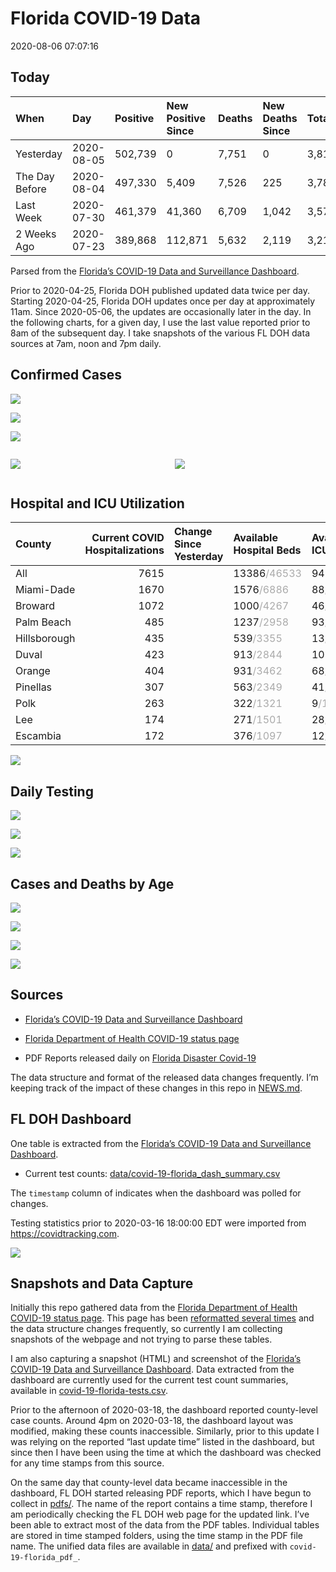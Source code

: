 Florida COVID-19 Data
================
2020-08-06 07:07:16

## Today

| When           | Day        | Positive | New Positive Since | Deaths | New Deaths Since | Total     |
| :------------- | :--------- | :------- | :----------------- | :----- | :--------------- | :-------- |
| Yesterday      | 2020-08-05 | 502,739  | 0                  | 7,751  | 0                | 3,814,884 |
| The Day Before | 2020-08-04 | 497,330  | 5,409              | 7,526  | 225              | 3,784,458 |
| Last Week      | 2020-07-30 | 461,379  | 41,360             | 6,709  | 1,042            | 3,579,117 |
| 2 Weeks Ago    | 2020-07-23 | 389,868  | 112,871            | 5,632  | 2,119            | 3,210,942 |

Parsed from the [Florida’s COVID-19 Data and Surveillance
Dashboard](https://fdoh.maps.arcgis.com/apps/opsdashboard/index.html#/8d0de33f260d444c852a615dc7837c86).

Prior to 2020-04-25, Florida DOH published updated data twice per day.
Starting 2020-04-25, Florida DOH updates once per day at approximately
11am. Since 2020-05-06, the updates are occasionally later in the day.
In the following charts, for a given day, I use the last value reported
prior to 8am of the subsequent day. I take snapshots of the various FL
DOH data sources at 7am, noon and 7pm daily.

## Confirmed Cases

![](plots/covid-19-florida-daily-test-changes.png)

![](plots/covid-19-florida-deaths-by-day.png)

![](plots/covid-19-florida-county-top-6.png)

<div class="columns">

<div class="column is-full-mobile">

![](plots/covid-19-florida-testing.png)

</div>

<div class="column is-full-mobile">

![](plots/covid-19-florida-total-positive.png)

</div>

</div>

## Hospital and ICU Utilization

| County       | Current COVID Hospitalizations | Change Since Yesterday | Available Hospital Beds                      | Available ICU Beds                        |
| :----------- | -----------------------------: | :--------------------- | :------------------------------------------- | :---------------------------------------- |
| All          |                           7615 |                        | 13386<span style="color: #aaa">/46533</span> | 949<span style="color: #aaa">/5204</span> |
| Miami-Dade   |                           1670 |                        | 1576<span style="color: #aaa">/6886</span>   | 88<span style="color: #aaa">/898</span>   |
| Broward      |                           1072 |                        | 1000<span style="color: #aaa">/4267</span>   | 46<span style="color: #aaa">/474</span>   |
| Palm Beach   |                            485 |                        | 1237<span style="color: #aaa">/2958</span>   | 93<span style="color: #aaa">/322</span>   |
| Hillsborough |                            435 |                        | 539<span style="color: #aaa">/3355</span>    | 13<span style="color: #aaa">/377</span>   |
| Duval        |                            423 |                        | 913<span style="color: #aaa">/2844</span>    | 101<span style="color: #aaa">/340</span>  |
| Orange       |                            404 |                        | 931<span style="color: #aaa">/3462</span>    | 68<span style="color: #aaa">/304</span>   |
| Pinellas     |                            307 |                        | 563<span style="color: #aaa">/2349</span>    | 41<span style="color: #aaa">/245</span>   |
| Polk         |                            263 |                        | 322<span style="color: #aaa">/1321</span>    | 9<span style="color: #aaa">/147</span>    |
| Lee          |                            174 |                        | 271<span style="color: #aaa">/1501</span>    | 28<span style="color: #aaa">/113</span>   |
| Escambia     |                            172 |                        | 376<span style="color: #aaa">/1097</span>    | 12<span style="color: #aaa">/135</span>   |

![](plots/covid-19-florida-icu-usage.png)

## Daily Testing

![](plots/covid-19-florida-tests-per-case.png)

<!-- ![](plots/covid-19-florida-change-new-cases.png) -->

![](plots/covid-19-florida-tests-percent-positive.png)

![](plots/covid-19-florida-test-and-case-growth.png)

## Cases and Deaths by Age

![](plots/covid-19-florida-weekly-events-by-age.png)

![](plots/covid-19-florida-age.png)

![](plots/covid-19-florida-age-deaths.png)

![](plots/covid-19-florida-age-sex.png)

## Sources

  - [Florida’s COVID-19 Data and Surveillance
    Dashboard](https://fdoh.maps.arcgis.com/apps/opsdashboard/index.html#/8d0de33f260d444c852a615dc7837c86)

  - [Florida Department of Health COVID-19 status
    page](http://www.floridahealth.gov/diseases-and-conditions/COVID-19/)

  - PDF Reports released daily on [Florida Disaster
    Covid-19](http://www.floridahealth.gov/diseases-and-conditions/COVID-19/)

The data structure and format of the released data changes frequently.
I’m keeping track of the impact of these changes in this repo in
[NEWS.md](NEWS.md).

## FL DOH Dashboard

One table is extracted from the [Florida’s COVID-19 Data and
Surveillance
Dashboard](https://fdoh.maps.arcgis.com/apps/opsdashboard/index.html#/8d0de33f260d444c852a615dc7837c86).

  - Current test counts:
    [data/covid-19-florida\_dash\_summary.csv](data/covid-19-florida_dash_summary.csv)

The `timestamp` column of indicates when the dashboard was polled for
changes.

Testing statistics prior to 2020-03-16 18:00:00 EDT were imported from
<https://covidtracking.com>.

![](screenshots/fodh_maps_arcgis_com__apps__opsdashboard.png)

## Snapshots and Data Capture

Initially this repo gathered data from the [Florida Department of Health
COVID-19 status
page](http://www.floridahealth.gov/diseases-and-conditions/COVID-19/).
This page has been [reformatted several
times](screenshots/floridahealth_gov__diseases-and-conditions__COVID-19.png)
and the data structure changes frequently, so currently I am collecting
snapshots of the webpage and not trying to parse these tables.

I am also capturing a snapshot (HTML) and screenshot of the [Florida’s
COVID-19 Data and Surveillance
Dashboard](https://fdoh.maps.arcgis.com/apps/opsdashboard/index.html#/8d0de33f260d444c852a615dc7837c86).
Data extracted from the dashboard are currently used for the current
test count summaries, available in
[covid-19-florida-tests.csv](covid-19-florida-tests.csv).

Prior to the afternoon of 2020-03-18, the dashboard reported
county-level case counts. Around 4pm on 2020-03-18, the dashboard layout
was modified, making these counts inaccessible. Similarly, prior to this
update I was relying on the reported “last update time” listed in the
dashboard, but since then I have been using the time at which the
dashboard was checked for any time stamps from this source.

On the same day that county-level data became inaccessible in the
dashboard, FL DOH started releasing PDF reports, which I have begun to
collect in [pdfs/](pdfs/). The name of the report contains a time stamp,
therefore I am periodically checking the FL DOH web page for the updated
link. I’ve been able to extract most of the data from the PDF tables.
Individual tables are stored in time stamped folders, using the time
stamp in the PDF file name. The unified data files are available in
[data/](data/) and prefixed with `covid-19-florida_pdf_`.
